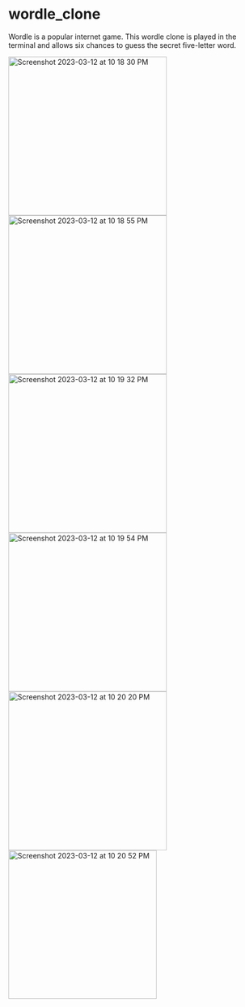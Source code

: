 # wordle_clone

Wordle is a popular internet game.  This wordle clone is played in the terminal and allows six chances to guess the secret five-letter word. 

<img width="313" alt="Screenshot 2023-03-12 at 10 18 30 PM" src="https://user-images.githubusercontent.com/127066402/224614717-3b5d248c-7d6d-44e3-9d17-cccb5a442212.png">

<img width="313" alt="Screenshot 2023-03-12 at 10 18 55 PM" src="https://user-images.githubusercontent.com/127066402/224614737-13a9f94b-2497-467a-a916-7d9b1f1a5cb0.png">

<img width="313" alt="Screenshot 2023-03-12 at 10 19 32 PM" src="https://user-images.githubusercontent.com/127066402/224614773-e84edc28-31fc-464f-bed1-b8dd860ee795.png">

<img width="313" alt="Screenshot 2023-03-12 at 10 19 54 PM" src="https://user-images.githubusercontent.com/127066402/224614823-f30aae11-557c-4b1d-8785-85da2072dbfc.png">

<img width="313" alt="Screenshot 2023-03-12 at 10 20 20 PM" src="https://user-images.githubusercontent.com/127066402/224614849-17a6e91c-3d55-4b98-8d1e-c6ce3719c902.png">

<img width="293" alt="Screenshot 2023-03-12 at 10 20 52 PM" src="https://user-images.githubusercontent.com/127066402/224614871-cdbba2c0-3596-4a92-bd6d-36183590386b.png">
